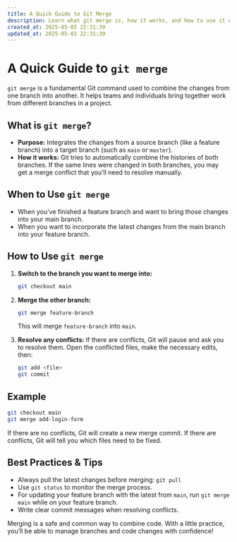 ```yaml
---
title: A Quick Guide to Git Merge
description: Learn what git merge is, how it works, and how to use it effectively in your workflow.
created_at: 2025-05-03 22:31:39
updated_at: 2025-05-03 22:31:39
---
```


# A Quick Guide to `git merge`

`git merge` is a fundamental Git command used to combine the changes from one branch into another. It helps teams and individuals bring together work from different branches in a project.

## What is `git merge`?
- **Purpose:** Integrates the changes from a source branch (like a feature branch) into a target branch (such as `main` or `master`).
- **How it works:** Git tries to automatically combine the histories of both branches. If the same lines were changed in both branches, you may get a merge conflict that you’ll need to resolve manually.

## When to Use `git merge`
- When you’ve finished a feature branch and want to bring those changes into your main branch.
- When you want to incorporate the latest changes from the main branch into your feature branch.

## How to Use `git merge`
1. **Switch to the branch you want to merge into:**
   ```bash
   git checkout main
   ```
2. **Merge the other branch:**
   ```bash
   git merge feature-branch
   ```
   This will merge `feature-branch` into `main`.

3. **Resolve any conflicts:**
   If there are conflicts, Git will pause and ask you to resolve them. Open the conflicted files, make the necessary edits, then:
   ```bash
   git add <file>
   git commit
   ```

## Example
```bash
git checkout main
git merge add-login-form
```

If there are no conflicts, Git will create a new merge commit. If there are conflicts, Git will tell you which files need to be fixed.

## Best Practices & Tips
- Always pull the latest changes before merging: `git pull`
- Use `git status` to monitor the merge process.
- For updating your feature branch with the latest from `main`, run `git merge main` while on your feature branch.
- Write clear commit messages when resolving conflicts.

Merging is a safe and common way to combine code. With a little practice, you’ll be able to manage branches and code changes with confidence!
